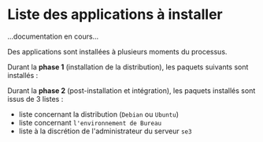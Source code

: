 # Liste des applications à installer

…documentation en cours…

Des applications sont installées à plusieurs moments du processus.

Durant la **phase 1** (installation de la distribution), les paquets suivants sont installés :

Durant la **phase 2** (post-installation et intégration), les paquets installés sont issus de 3 listes :

* liste concernant la distribution (`Debian` ou `Ubuntu`)
* liste concernant `l'environnement de Bureau`
* liste à la discrétion de l'administrateur du serveur `se3`

